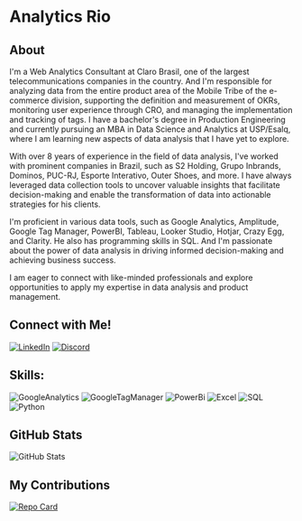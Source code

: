 # Analytics Rio 

## About
I'm a Web Analytics Consultant at Claro Brasil, one of the largest telecommunications companies in the country. And I'm responsible for analyzing data from the entire product area of the Mobile Tribe of the e-commerce division, supporting the definition and measurement of OKRs, monitoring user experience through CRO, and managing the implementation and tracking of tags. I have a bachelor's degree in Production Engineering and currently pursuing an MBA in Data Science and Analytics at USP/Esalq, where I am learning new aspects of data analysis that I have yet to explore.

With over 8 years of experience in the field of data analysis, I've worked with prominent companies in Brazil, such as S2 Holding, Grupo Inbrands, Dominos, PUC-RJ, Esporte Interativo, Outer Shoes, and more. I have always leveraged data collection tools to uncover valuable insights that facilitate decision-making and enable the transformation of data into actionable strategies for his clients. 

I'm proficient in various data tools, such as Google Analytics, Amplitude, Google Tag Manager, PowerBI, Tableau, Looker Studio, Hotjar, Crazy Egg, and Clarity. He also has programming skills in SQL. And I'm passionate about the power of data analysis in driving informed decision-making and achieving business success. 

I am eager to connect with like-minded professionals and explore opportunities to apply my expertise in data analysis and product management.

## Connect with Me!
[![LinkedIn](https://img.shields.io/badge/LinkedIn-000?style=for-the-badge&logo=linkedin&logoColor=0E76A8)](https://www.linkedin.com/in/renatomedeiiros/) [![Discord](https://img.shields.io/badge/Discord-000?style=for-the-badge&logo=discord)](https://www.discord.com/in/renatomvp/)

## Skills:
![GoogleAnalytics](https://img.shields.io/badge/GA4-000?style=for-the-badge&logo=GoogleAnalytics) 
![GoogleTagManager](https://img.shields.io/badge/GTM-000?style=for-the-badge&logo=GoogleTagManager) 
![PowerBi](https://img.shields.io/badge/Power_Bi-000?style=for-the-badge&logo=PowerBi) 
![Excel](https://img.shields.io/badge/Excel-000?style=for-the-badge&logo=MicrosoftExcel) 
![SQL](https://img.shields.io/badge/SQL-000?style=for-the-badge&logo=SQL) 
![Python](https://img.shields.io/badge/Python-000?style=for-the-badge&logo=python) 

## GitHub Stats
![GitHub Stats](https://github-readme-stats.vercel.app/api?username=AnalyticsRio&theme=transparent&bg_color=000&border_color=30A3DC&show_icons=true&icon_color=30A3DC&title_color=E94D5F&text_color=FFF&hide_title=true&hide=stars)

## My Contributions
[![Repo Card](https://github-readme-stats.vercel.app/api/pin/?username=AnalyticsRio&repo=dio-lab-open-source&bg_color=000&border_color=30A3DC&show_icons=true&icon_color=30A3DC&title_color=E94D5F&text_color=FFF)](https://github.com/AnalyticsRio/dio-lab-open-source)